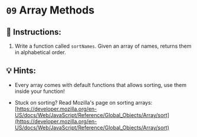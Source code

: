 # `09` Array Methods

## 📝 Instructions:

1. Write a function called `sortNames`. Given an array of names, returns them in alphabetical order.

## 💡 Hints:

+ Every array comes with default functions that allows sorting, use them inside your function!

+ Stuck on sorting? Read Mozilla's page on sorting arrays: [https://developer.mozilla.org/en-US/docs/Web/JavaScript/Reference/Global_Objects/Array/sort](https://developer.mozilla.org/en-US/docs/Web/JavaScript/Reference/Global_Objects/Array/sort)
